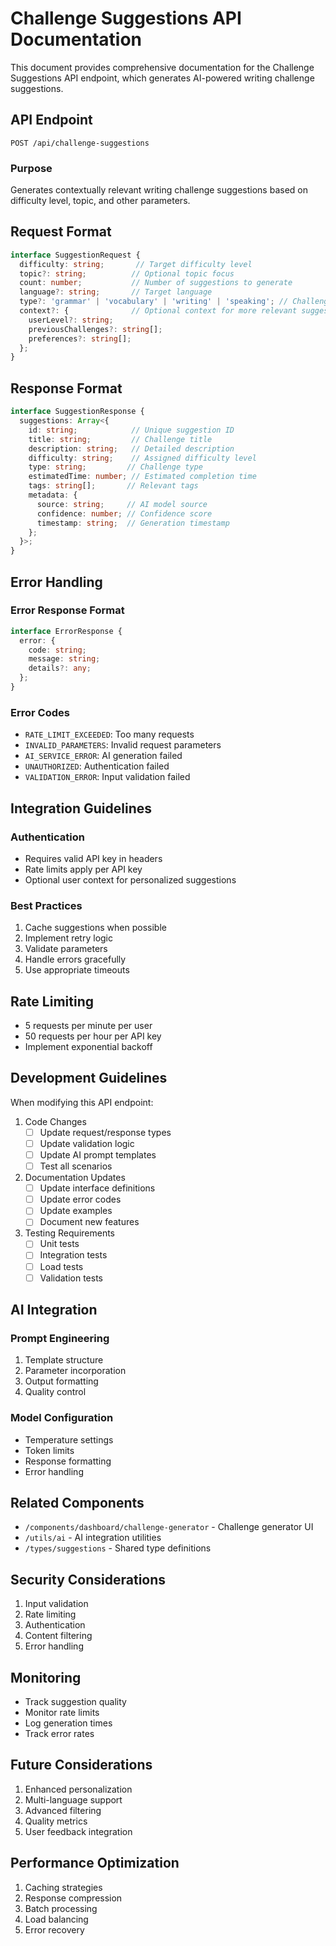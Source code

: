 # Challenge Suggestions API Documentation

This document provides comprehensive documentation for the Challenge Suggestions API endpoint, which generates AI-powered writing challenge suggestions.

## API Endpoint

`POST /api/challenge-suggestions`

### Purpose
Generates contextually relevant writing challenge suggestions based on difficulty level, topic, and other parameters.

## Request Format

```typescript
interface SuggestionRequest {
  difficulty: string;       // Target difficulty level
  topic?: string;          // Optional topic focus
  count: number;           // Number of suggestions to generate
  language?: string;       // Target language
  type?: 'grammar' | 'vocabulary' | 'writing' | 'speaking'; // Challenge type
  context?: {              // Optional context for more relevant suggestions
    userLevel?: string;
    previousChallenges?: string[];
    preferences?: string[];
  };
}
```

## Response Format

```typescript
interface SuggestionResponse {
  suggestions: Array<{
    id: string;            // Unique suggestion ID
    title: string;         // Challenge title
    description: string;   // Detailed description
    difficulty: string;    // Assigned difficulty level
    type: string;         // Challenge type
    estimatedTime: number; // Estimated completion time
    tags: string[];       // Relevant tags
    metadata: {
      source: string;     // AI model source
      confidence: number; // Confidence score
      timestamp: string;  // Generation timestamp
    };
  }>;
}
```

## Error Handling

### Error Response Format
```typescript
interface ErrorResponse {
  error: {
    code: string;
    message: string;
    details?: any;
  };
}
```

### Error Codes
- `RATE_LIMIT_EXCEEDED`: Too many requests
- `INVALID_PARAMETERS`: Invalid request parameters
- `AI_SERVICE_ERROR`: AI generation failed
- `UNAUTHORIZED`: Authentication failed
- `VALIDATION_ERROR`: Input validation failed

## Integration Guidelines

### Authentication
- Requires valid API key in headers
- Rate limits apply per API key
- Optional user context for personalized suggestions

### Best Practices
1. Cache suggestions when possible
2. Implement retry logic
3. Validate parameters
4. Handle errors gracefully
5. Use appropriate timeouts

## Rate Limiting

- 5 requests per minute per user
- 50 requests per hour per API key
- Implement exponential backoff

## Development Guidelines

When modifying this API endpoint:

1. Code Changes
   - [ ] Update request/response types
   - [ ] Update validation logic
   - [ ] Update AI prompt templates
   - [ ] Test all scenarios

2. Documentation Updates
   - [ ] Update interface definitions
   - [ ] Update error codes
   - [ ] Update examples
   - [ ] Document new features

3. Testing Requirements
   - [ ] Unit tests
   - [ ] Integration tests
   - [ ] Load tests
   - [ ] Validation tests

## AI Integration

### Prompt Engineering
1. Template structure
2. Parameter incorporation
3. Output formatting
4. Quality control

### Model Configuration
- Temperature settings
- Token limits
- Response formatting
- Error handling

## Related Components
- `/components/dashboard/challenge-generator` - Challenge generator UI
- `/utils/ai` - AI integration utilities
- `/types/suggestions` - Shared type definitions

## Security Considerations
1. Input validation
2. Rate limiting
3. Authentication
4. Content filtering
5. Error handling

## Monitoring
- Track suggestion quality
- Monitor rate limits
- Log generation times
- Track error rates

## Future Considerations
1. Enhanced personalization
2. Multi-language support
3. Advanced filtering
4. Quality metrics
5. User feedback integration

## Performance Optimization
1. Caching strategies
2. Response compression
3. Batch processing
4. Load balancing
5. Error recovery
